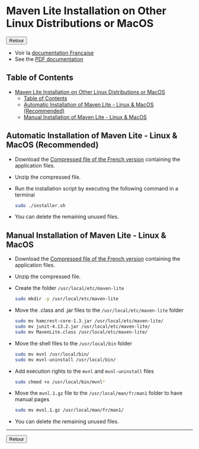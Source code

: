 # Maven Lite Installation on Other Linux Distributions or MacOS

<a href="https://florobart.github.io/Maven_lite/Documentations/Installation.en.html"><button type="button">Retour</button></a>

- Voir la [documentation Française](./Installation.fr.md)
- See the [PDF documentation](./Installation.en.pdf)

## Table of Contents

- [Maven Lite Installation on Other Linux Distributions or MacOS](#maven-lite-installation-on-other-linux-distributions-or-macos)
  - [Table of Contents](#table-of-contents)
  - [Automatic Installation of Maven Lite - Linux \& MacOS (Recommended)](#automatic-installation-of-maven-lite---linux--macos-recommended)
  - [Manual Installation of Maven Lite - Linux \& MacOS](#manual-installation-of-maven-lite---linux--macos)

## Automatic Installation of Maven Lite - Linux & MacOS (Recommended)

- Download the [Compressed file of the French version](https://github.com/FloRobart/mavenlite.github.io/releases/download/v2.1.0/maven-lite_fr_2.0-1_linux-macos.zip) containing the application files.
- Unzip the compressed file.
- Run the installation script by executing the following command in a terminal

  ```sh
  sudo ./installer.sh
  ```

- You can delete the remaining unused files.

## Manual Installation of Maven Lite - Linux & MacOS

- Download the [Compressed file of the French version](https://github.com/FloRobart/mavenlite.github.io/releases/download/v2.1.0/maven-lite_fr_2.0-1_linux-macos.zip) containing the application files.
- Unzip the compressed file.
- Create the folder `/usr/local/etc/maven-lite`

  ```sh
  sudo mkdir -p /usr/local/etc/maven-lite
  ```

- Move the .class and .jar files to the `/usr/local/etc/maven-lite` folder

  ```sh
  sudo mv hamcrest-core-1.3.jar /usr/local/etc/maven-lite/
  sudo mv junit-4.13.2.jar /usr/local/etc/maven-lite/
  sudo mv MavenLite.class /usr/local/etc/maven-lite/
  ```

- Move the shell files to the `/usr/local/bin` folder

  ```sh
  sudo mv mvnl /usr/local/bin/
  sudo mv mvnl-uninstall /usr/local/bin/
  ```

- Add execution rights to the `mvnl` and `mvnl-uninstall` files

  ```sh
  sudo chmod +x /usr/local/bin/mvnl*
  ```

- Move the `mvnl.1.gz` file to the `/usr/local/man/fr/man1` folder to have manual pages

  ```sh
  sudo mv mvnl.1.gz /usr/local/man/fr/man1/
  ```

- You can delete the remaining unused files.

****

<a href="https://florobart.github.io/Maven_lite/Documentations/Installation.en.html"><button type="button">Retour</button></a>
